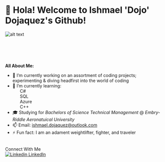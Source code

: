 # 👋 Hola! Welcome to Ishmael 'Dojo' Dojaquez's Github! 

![alt text](https://cdn.wallpapersafari.com/43/39/SI8Fdn.jpg)
<br>
<br>
<br>
<br>
<br>
<br>**All About Me:**
- 🔭 I’m currently working on an assortment of coding projects; experimenting & diving headfirst into the world of coding
- 🌱 I’m currently learning:
<br>&nbsp;&nbsp;&nbsp;&nbsp;&nbsp;&nbsp;C#
<br>&nbsp;&nbsp;&nbsp;&nbsp;&nbsp;&nbsp;SQL
<br>&nbsp;&nbsp;&nbsp;&nbsp;&nbsp;&nbsp;Azure
<br>&nbsp;&nbsp;&nbsp;&nbsp;&nbsp;&nbsp;C++
- 🎓 Studying for *Bachelors of Science Technical Management* @ *Embry-Riddle Aeronatuical University*
- 📫 Email: ishmael.dojaquez@outlook.com
- ⚡ Fun fact: I am an adament weightlifter, fighter, and traveler


<br>Connect With Me
<br>[![Linkedin](https://i.imgur.com/PZMBafx.png) LinkedIn](https://www.linkedin.com/in/ishmael-dojaquez)


<!--
**IshmaelDojaquez/IshmaelDojaquez** is a ✨ _special_ ✨ repository because its `README.md` (this file) appears on your GitHub profile.


- 🔭 I’m currently working on an assortment of coding projects; experimenting & diving headfirst into the world of coding
- 🌱 I’m currently learning 
    -C#
    -SQL
    -Azure
    -C++
- 🎓 Studying for Bachelors of Science Technical Management @ Embry-Riddle Aeronatuical University
- 📫 Email: ishmael.dojaquez@outlook.com
- ⚡ Fun fact: I am an adament weightlifter, fighter, and traveler


